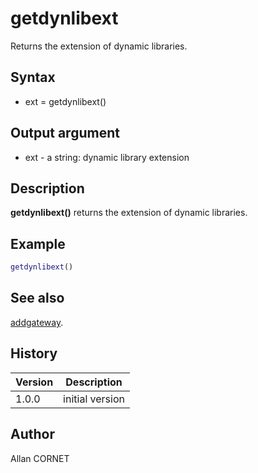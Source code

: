 # getdynlibext

Returns the extension of dynamic libraries.

## Syntax

- ext = getdynlibext()

## Output argument

- ext - a string: dynamic library extension

## Description

  <p><b>getdynlibext()</b> returns the extension of dynamic libraries.</p>

## Example

```matlab
getdynlibext()
```

## See also

[addgateway](addgateway.md).

## History

| Version | Description     |
| ------- | --------------- |
| 1.0.0   | initial version |

## Author

Allan CORNET
